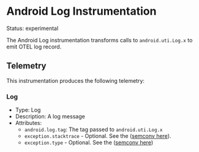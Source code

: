 
# Android Log Instrumentation

Status: experimental

The Android Log instrumentation transforms calls to `android.uti.Log.x` to emit
OTEL log record.

## Telemetry

This instrumentation produces the following telemetry:

### Log

* Type: Log
* Description: A log message
* Attributes:
    * `android.log.tag`: The tag passed to `android.uti.Log.x`
    * `exception.stacktrace` - Optional. See the ([semconv here](https://github.com/open-telemetry/semantic-conventions/blob/727700406f9e6cc3f4e4680a81c4c28f2eb71569/docs/attributes-registry/exception.md#exception-stacktrace)).
    * `exception.type` - Optional. See the ([semconv here](https://github.com/open-telemetry/semantic-conventions/blob/727700406f9e6cc3f4e4680a81c4c28f2eb71569/docs/attributes-registry/exception.md#exception-type))
